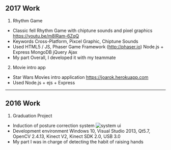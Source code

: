 ## 2017 Work
1. Rhythm Game
* Classic fell Rhythm Game with chiptune sounds and pixel graphics
https://youtu.be/m8IRam-6ZqQ
* Keywords
Cross-Platform, Pixcel Graphic, Chiptune Sounds
* Used
HTML5 / JS, Phaser Game Framework (http://phaser.io)
Node.js + Express
MongoDB
jQuery Ajax
* My part
Overall, I developed it with my teammate

2. Movie intro app
* Star Wars Movies intro application
https://joarok.herokuapp.com
* Used
Node.js + ejs + Express
* * *
## 2016 Work
1. Graduation Project
* Induction of posture correction system
![system ui](/Users/joarok/2016.png)
* Development environment
Windows 10, Visual Studio 2013, Qt5.7, OpenCV 2.4.13, Kinect V2, Kinect SDK 2.0, USB 3.0
* My part
I was in charge of detecting the habit of raising hands

